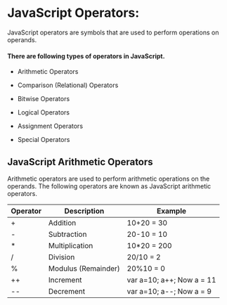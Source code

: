 # JavaScript Operators:
JavaScript operators are symbols that are used to perform operations on operands.

#### There are following types of operators in JavaScript.

* Arithmetic Operators
- Comparison (Relational) Operators
* Bitwise Operators
- Logical Operators
* Assignment Operators
- Special Operators

## JavaScript Arithmetic Operators
Arithmetic operators are used to perform arithmetic operations on the operands. The following operators are known as JavaScript arithmetic operators.  

|Operator|Description|Example|
|---|---|---|
|+|	Addition|10+20 = 30|
|- |Subtraction	|20-10 = 10|
|* |Multiplication|	10*20 = 200|
|/|Division	|20/10 = 2|
|%|Modulus (Remainder)|20%10 = 0|
|++|Increment|var a=10; a++; Now a = 11|
|--|Decrement|var a=10; a--; Now a = 9|




